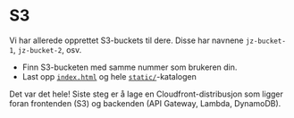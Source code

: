 # S3

Vi har allerede opprettet S3-buckets til dere. Disse har navnene `jz-bucket-1`, `jz-bucket-2`, osv.

- Finn S3-bucketen med samme nummer som brukeren din.
- Last opp [`index.html`](frontend/index.html) og hele [`static/`](frontend/static)-katalogen

Det var det hele! Siste steg er å lage en Cloudfront-distribusjon som ligger foran frontenden (S3) og backenden (API Gateway, Lambda, DynamoDB).


